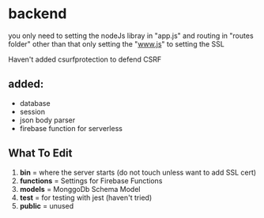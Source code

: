 # backend

you only need to setting the nodeJs libray in "app.js"
and routing in "routes folder"
other than that only setting the "www.js" to setting the SSL

Haven't added csurfprotection to defend CSRF

## added:

- database
- session
- json body parser
- firebase function for serverless

## What To Edit

1.  **bin** = where the server starts (do not touch unless want to add SSL cert)
2.  **functions** = Settings for Firebase Functions
3.  **models** = MonggoDb Schema Model
4.  **test** = for testing with jest (haven't tried)
5.  **public** = unused
